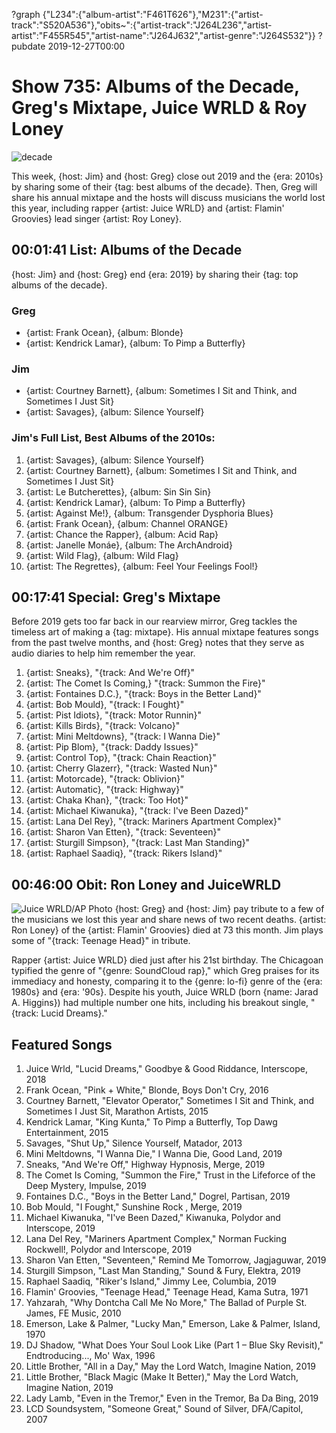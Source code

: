 ?graph {"L234":{"album-artist":"F461T626"},"M231":{"artist-track":"S520A536"},"obits~":{"artist-track":"J264L236","artist-artist":"F455R545","artist-name":"J264J632","artist-genre":"J264S532"}}
?pubdate 2019-12-27T00:00

# Show 735: Albums of the Decade, Greg's Mixtape, Juice WRLD & Roy Loney 

![decade](https://sound-images.s3.amazonaws.com/images/2019/albumdecade.png)

This week, {host: Jim} and {host: Greg} close out 2019 and the {era: 2010s} by sharing some of their {tag: best albums of the decade}. Then, Greg will share his annual mixtape and the hosts will discuss musicians the world lost this year, including rapper {artist: Juice WRLD} and {artist: Flamin' Groovies} lead singer {artist: Roy Loney}.


## 00:01:41 List: Albums of the Decade

{host: Jim} and {host: Greg} end {era: 2019} by sharing their {tag: top albums of the decade}.

### Greg
- {artist: Frank Ocean}, {album: Blonde}
- {artist: Kendrick Lamar}, {album: To Pimp a Butterfly}

### Jim
- {artist: Courtney Barnett}, {album: Sometimes I Sit and Think, and Sometimes I Just Sit}
- {artist: Savages}, {album: Silence Yourself}

### Jim's Full List, Best Albums of the 2010s:
1. {artist: Savages}, {album: Silence Yourself}
2. {artist: Courtney Barnett}, {album: Sometimes I Sit and Think, and Sometimes I Just Sit}
3. {artist: Le Butcherettes}, {album: Sin Sin Sin}
4. {artist: Kendrick Lamar}, {album: To Pimp a Butterfly}
5. {artist: Against Me!}, {album: Transgender Dysphoria Blues}
6. {artist: Frank Ocean}, {album: Channel ORANGE}
7. {artist: Chance the Rapper}, {album: Acid Rap}
8. {artist: Janelle Monáe}, {album: The ArchAndroid}
9. {artist: Wild Flag}, {album: Wild Flag}
10. {artist: The Regrettes}, {album: Feel Your Feelings Fool!}



## 00:17:41 Special: Greg's Mixtape
Before 2019 gets too far back in our rearview mirror,  Greg tackles the timeless art of making a {tag: mixtape}. His annual mixtape features songs from the past twelve months, and {host: Greg} notes that they serve as audio diaries to help him remember the year.

1. {artist: Sneaks}, "{track: And We're Off}"
2. {artist: The Comet Is Coming,} "{track: Summon the Fire}"
3. {artist: Fontaines D.C.}, "{track: Boys in the Better Land}"
4. {artist: Bob Mould}, "{track: I Fought}"
5. {artist: Pist Idiots}, "{track: Motor Runnin}"
6. {artist: Kills Birds}, "{track: Volcano}"
7. {artist: Mini Meltdowns}, "{track: I Wanna Die}"
8. {artist: Pip Blom}, "{track: Daddy Issues}"
9. {artist: Control Top}, "{track: Chain Reaction}"
10. {artist: Cherry Glazerr}, "{track: Wasted Nun}"
11. {artist: Motorcade}, "{track: Oblivion}"
12. {artist: Automatic}, "{track: Highway}"
13. {artist: Chaka Khan}, "{track: Too Hot}"
14. {artist: Michael Kiwanuka}, "{track: I've Been Dazed}"
15. {artist: Lana Del Rey}, "{track: Mariners Apartment Complex}"
16. {artist: Sharon Van Etten}, "{track: Seventeen}"
17. {artist: Sturgill Simpson}, "{track: Last Man Standing}"
18. {artist: Raphael Saadiq}, "{track: Rikers Island}"

## 00:46:00 Obit: Ron Loney and JuiceWRLD
![Juice WRLD/AP Photo](https://sound-images.s3.amazonaws.com/images/2019/juicewrld.jpg)
{host: Greg} and {host: Jim} pay tribute to a few of the musicians we lost this year and share news of two recent deaths. {artist: Ron Loney} of the {artist: Flamin' Groovies} died at 73 this month. Jim plays some of "{track: Teenage Head}" in tribute. 

Rapper {artist: Juice WRLD} died just after his 21st birthday. The Chicagoan typified the genre of "{genre: SoundCloud rap}," which Greg praises for its immediacy and honesty, comparing it to the {genre: lo-fi} genre of the {era: 1980s} and {era: '90s}. Despite his youth, Juice WRLD (born {name: Jarad A. Higgins}) had multiple number one hits, including his breakout single, "{track: Lucid Dreams}."

## Featured Songs

1. Juice Wrld, "Lucid Dreams," Goodbye & Good Riddance, Interscope, 2018
1. Frank Ocean, "Pink + White," Blonde, Boys Don't Cry, 2016
1. Courtney Barnett, "Elevator Operator," Sometimes I Sit and Think, and Sometimes I Just Sit, Marathon Artists, 2015
1. Kendrick Lamar, "King Kunta," To Pimp a Butterfly, Top Dawg Entertainment, 2015
1. Savages, "Shut Up," Silence Yourself, Matador, 2013
1. Mini Meltdowns, "I Wanna Die," I Wanna Die, Good Land, 2019
1. Sneaks, "And We're Off," Highway Hypnosis, Merge, 2019
1. The Comet Is Coming, "Summon the Fire," Trust in the Lifeforce of the Deep Mystery, Impulse, 2019
1. Fontaines D.C., "Boys in the Better Land," Dogrel, Partisan, 2019
1. Bob Mould, "I Fought," Sunshine Rock , Merge, 2019
1. Michael Kiwanuka, "I've Been Dazed," Kiwanuka, Polydor and Interscope, 2019
1. Lana Del Rey, "Mariners Apartment Complex," Norman Fucking Rockwell!, Polydor and Interscope, 2019
1. Sharon Van Etten, "Seventeen," Remind Me Tomorrow, Jagjaguwar, 2019
1. Sturgill Simpson, "Last Man Standing," Sound & Fury, Elektra, 2019
1. Raphael Saadiq, "Riker's Island," Jimmy Lee, Columbia, 2019
1. Flamin' Groovies, "Teenage Head," Teenage Head, Kama Sutra, 1971
1. Yahzarah, "Why Dontcha Call Me No More," The Ballad of Purple St. James, FE Music, 2010
1. Emerson, Lake & Palmer, "Lucky Man," Emerson, Lake & Palmer, Island, 1970
1. DJ Shadow, "What Does Your Soul Look Like (Part 1 – Blue Sky Revisit)," Endtroducing..., Mo' Wax, 1996
1. Little Brother, "All in a Day," May the Lord Watch, Imagine Nation, 2019
1. Little Brother, "Black Magic (Make It Better)," May the Lord Watch, Imagine Nation, 2019
1. Lady Lamb, "Even in the Tremor," Even in the Tremor, Ba Da Bing, 2019
1. LCD Soundsystem, "Someone Great," Sound of Silver, DFA/Capitol, 2007